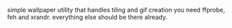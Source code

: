 simple wallpaper utility that handles tiling and gif creation
you need ffprobe, feh and xrandr.
everything else should be there already.
